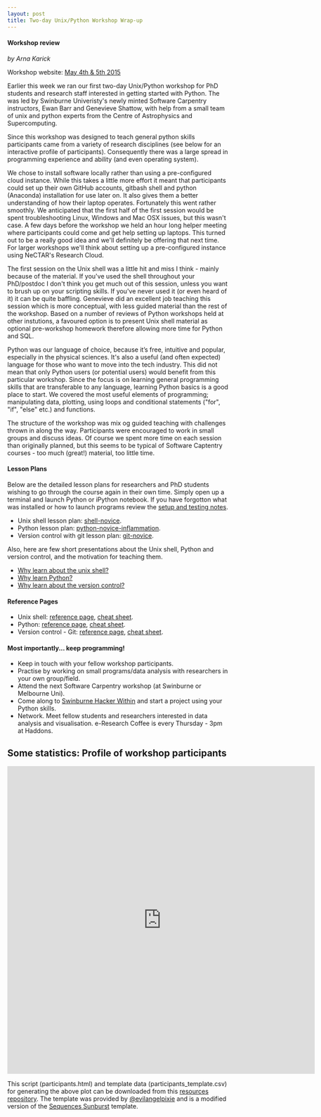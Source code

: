 ```yaml
---
layout: post
title: Two-day Unix/Python Workshop Wrap-up
---
```


#### Workshop review
<em>by Arna Karick</em>

Workshop website:  <a href="http://drarnakarick.github.io/2015-05-04-swinpython/">May 4th &amp; 5th 2015</a>

Earlier this week we ran our first two-day Unix/Python workshop for PhD students and research staff interested in getting started with Python. The was led by Swinburne Univeristy's newly minted Software Carpentry instructors, Ewan Barr and Genevieve Shattow, with help from a small team of unix and python experts from the Centre of Astrophysics and Supercomputing.

Since this workshop was designed to teach general python skills participants came from a variety of research disciplines (see below for an interactive profile of participants). Consequently there was a large spread in programming experience and ability (and even operating system). 

We chose to install software locally rather than using a pre-configured cloud instance. While this takes a little more effort it meant that participants could set up their own GitHub accounts, gitbash shell and python (Anaconda) installation for use later on. It also gives them a better understanding of how their laptop operates. Fortunately this went rather smoothly. We anticipated that the first half of the first session would be spent troubleshooting Linux, Windows and Mac OSX issues, but this wasn't case. A few days before the workshop we held an hour long helper meeting where participants could come and get help setting up laptops. This turned out to be a really good idea and we'll definitely be offering that next time. For larger workshops we'll think about setting up a pre-configured instance using NeCTAR's Research Cloud.

The first session on the Unix shell was a little hit and miss I think - mainly because of the material. If you've  used the shell throughout your PhD/postdoc I don't think you get much out of this session, unless you want to brush up on your scripting skills. If you've never used it (or even heard of it) it can be quite baffling. Genevieve did an excellent job teaching this session which is more conceptual, with less guided material than the rest of the workshop. Based on a number of reviews of  Python workshops held at other instutions, a favoured option is to present Unix shell material as optional pre-workshop homework therefore allowing more time for Python and SQL.

Python was our language of choice, because it’s free, intuitive and popular, especially in the physical sciences. It's also a useful (and often expected) language for those who want to move into the tech industry. This did not mean that only Python users (or potential users) would benefit from this particular workshop. Since the focus is on learning general programming skills that are transferable to any language, learning Python basics is a good place to start. We covered the most useful elements of programming; manipulating data, plotting, using loops and conditional statements ("for", "if", "else" etc.) and functions. 

The structure of the workshop was mix og guided teaching with challenges thrown in along the way. Participants were encouraged to work in small groups and discuss ideas.  Of course we spent more time on each session than originally planned, but this seems to be typical of Software Captentry courses - too much (great!) material, too little time. 

#### Lesson Plans

Below are the detailed lesson plans for researchers and PhD students wishing to go through the course again in their own time. Simply open up a terminal and launch Python or iPython notebook. If you have forgotton what was installed or how to launch programs review the [setup and testing notes](http://drarnakarick.github.io/2015-05-04-swinpython/setup/index.html). 

* Unix shell lesson plan: [shell-novice](http://swcarpentry.github.io/shell-novice/).
* Python lesson plan: [python-novice-inflammation](http://swcarpentry.github.io/python-novice-inflammation/).
* Version control with git lesson plan: [git-novice](http://swcarpentry.github.io/git-novice/).

Also, here are few short presentations about the Unix shell, Python and version control, and the motivation for teaching them.

* [Why learn about the unix shell?](http://swcarpentry.github.io/shell-novice/motivation.html)
* [Why learn Python?](http://swcarpentry.github.io/python-novice-inflammation/motivation.html)
* [Why learn about the version control?](http://swcarpentry.github.io/git-novice/motivation.html)

#### Reference Pages

* Unix shell: [reference page](http://swcarpentry.github.io/shell-novice/reference.html), [cheat sheet](http://software-carpentry.org/v5/novice/ref/01-shell.html).
* Python: [reference page](http://swcarpentry.github.io/git-novice/reference.html), [cheat sheet](http://software-carpentry.org/v5/novice/ref/03-python.html).
* Version control - Git: [reference page](http://swcarpentry.github.io/git-novice/reference.html), [cheat sheet](http://software-carpentry.org/v5/novice/ref/02-git.html).


#### Most importantly... keep programming!

* Keep in touch with your fellow workshop participants. 
* Practise by working on small programs/data analysis with researchers in your own group/field.
* Attend the next Software Carpentry workshop (at Swinburne or Melbourne Uni).
* Come along to [Swinburne Hacker Within](http://thehackerwithin.github.io/swinburne/) and start a project using your Python skills.
* Network. Meet fellow students and researchers interested in data analysis and visualisation. e-Research Coffee is every Thursday - 3pm at Haddons.

## Some statistics:  Profile of workshop participants

<iframe width="700px" height="700px" src="http://drarnakarick.github.io/software-carpentry-resources/public/participants.html" frameborder="0" allowfullscreen="allowfullscreen">&nbsp;</iframe>

This script (participants.html) and template data (participants_template.csv) for generating the above plot can be downloaded from this [resources  repository](http://drarnakarick.github.io/2015-05-04-swinpython/public/participants.csv). The template was provided by [@evilangelpixie](http://twitter.com/evilangelpixie) and is a modified version of the [Sequences Sunburst](http://bl.ocks.org/kerryrodden/7090426) template. 



